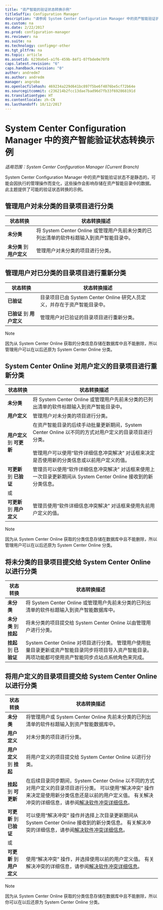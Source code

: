 ```yaml
---
title: "资产智能的验证状态转换示例"
titleSuffix: Configuration Manager
description: "请参阅 System Center Configuration Manager 中的资产智能验证状态转换示例。"
ms.custom: na
ms.date: 2/22/2017
ms.prod: configuration-manager
ms.reviewer: na
ms.suite: na
ms.technology: configmgr-other
ms.tgt_pltfrm: na
ms.topic: article
ms.assetid: 6230a6e5-a1f6-459b-84f1-07fbde0e70f0
caps.latest.revision: "6"
caps.handback.revision: "0"
author: andredm7
ms.author: andredm
manager: angrobe
ms.openlocfilehash: 469234a229d641bc897f5be6f4076be5cf72b64e
ms.sourcegitcommit: c236214b2fcc13dae7bad96d7fb33f692868191d
ms.translationtype: HT
ms.contentlocale: zh-CN
ms.lasthandoff: 10/12/2017
---
```

# <a name="example-validation-state-transitions-for-asset-intelligence-in-system-center-configuration-manager"></a>System Center Configuration Manager 中的资产智能验证状态转换示例

*适用范围：System Center Configuration Manager (Current Branch)*

System Center Configuration Manager 中的资产智能验证状态不是静态的，可能会因执行的管理操作而变化，这些操作会影响存储在资产智能目录中的数据。 此主题提供了可能的验证状态转换的示例。

##  <a name="BKMK_UncategorizedIsCategorized"></a> 管理用户对未分类的目录项目进行分类  

|**状态转换**|**状态转换描述**|  
|--------------------------|--------------------------------------|  
|**未分类**|将 System Center Online 或管理用户先前未分类的已列出清单的软件标题输入到资产智能目录中。|  
|**未分类** 到 **用户定义**|管理用户对未分类的项目进行分类。|  

##  <a name="BKMK_CategorizedIsReCategorized"></a> 管理用户对已分类的目录项目进行重新分类  

|**状态转换**|**状态转换描述**|  
|--------------------------|--------------------------------------|  
|**已验证**|目录项目已由 System Center Online 研究人员定义，并存在于资产智能目录中。|  
|**已验证** 到 **用户定义**|管理用户对已验证的目录项目进行重新分类。|  

> [!NOTE]  
>  因为从 System Center Online 获取的分类信息存储在数据库中且不能删除，所以管理用户可以在以后还原为 System Center Online 分类。  

##  <a name="BKMK_UserDefinedIsRecategorized"></a> System Center Online 对用户定义的目录项目进行重新分类  

|**状态转换**|**状态转换描述**|  
|--------------------------|--------------------------------------|  
|**未分类**|将 System Center Online 或管理用户先前未分类的已列出清单的软件标题输入到资产智能目录中。|  
|**用户定义**|管理用户对未分类的项目进行分类。|  
|**用户定义** 到 **可更新**|在资产智能目录的后续手动批量更新期间，System Center Online 以不同的方式对用户定义的目录项目进行分类。<br /><br /> 管理用户可以使用“软件详细信息冲突解决”  对话框来决定是否使用新的分类信息或以前用户定义的值。|  
|**可更新** 到 **已验证**|管理员可以使用“软件详细信息冲突解决”  对话框来使用上一次目录更新期间从 System Center Online 接收到的新分类信息。|  
|或||  
|**可更新** 到 **用户定义**|管理员使用“软件详细信息冲突解决”  对话框来使用先前用户定义的值。|  

> [!NOTE]  
>  因为从 System Center Online 获取的分类信息存储在数据库中且不能删除，所以管理用户可以在以后还原为 System Center Online 分类。  

##  <a name="BKMK_UncategorizedIsSubmitted"></a> 将未分类的目录项目提交给 System Center Online 以进行分类  

|**状态转换**|**状态转换描述**|  
|--------------------------|--------------------------------------|  
|**未分类**|将 System Center Online 或管理用户先前未分类的已列出清单的软件标题输入到资产智能数据库中。|  
|**未分类** 到 **挂起**|将未分类的项目提交给 System Center Online 以由管理用户进行分类。|  
|**挂起** 到 **已验证**|System Center Online 对项目进行分类。 管理用户使用批量目录更新或资产智能目录同步将项目导入资产智能目录。 两项功能都可使用资产智能同步点站点系统角色来完成。|  

##  <a name="BKMK_UserDefinedIsSubmitted"></a> 将用户定义的目录项目提交给 System Center Online 以进行分类  

|**状态转换**|**状态转换描述**|  
|--------------------------|--------------------------------------|  
|**未分类**|将管理用户或 System Center Online 先前未分类的已列出清单的软件标题输入到资产智能数据库中。|  
|**用户定义**|对未分类的项目进行分类。|  
|**用户定义** 到 **挂起**|将用户定义的项目提交给 System Center Online 以进行分类。|  
|**挂起** 到 **可更新**|在后续目录同步期间，System Center Online 以不同的方式对用户定义的目录项目进行分类。 可以使用“解决冲突”  操作来决定是使用新分类信息还是以前的用户定义值。 有关解决冲突的详细信息，请参阅[解决软件冲突详细信息](../../../../core/clients/manage/asset-intelligence/operations-for-asset-intelligence.md#BKMK_ResolveSoftwareDetails)。|  
|**可更新** 到 **已验证**|可以使用“解决冲突”  操作并选择上次目录更新期间从 System Center Online 接收到的新分类信息。 有关解决冲突的详细信息，请参阅[解决软件冲突详细信息](../../../../core/clients/manage/asset-intelligence/operations-for-asset-intelligence.md#BKMK_ResolveSoftwareDetails)。|  
|或||  
|**可更新** 到 **用户定义**|使用“解决冲突”  操作，并选择使用以前的用户定义值。 有关解决冲突的详细信息，请参阅[解决软件冲突详细信息](../../../../core/clients/manage/asset-intelligence/operations-for-asset-intelligence.md#BKMK_ResolveSoftwareDetails)。|  

> [!NOTE]  
>  因为从 System Center Online 获取的分类信息存储在数据库中且不能删除，所以你可以在以后还原为 System Center Online 分类。  
